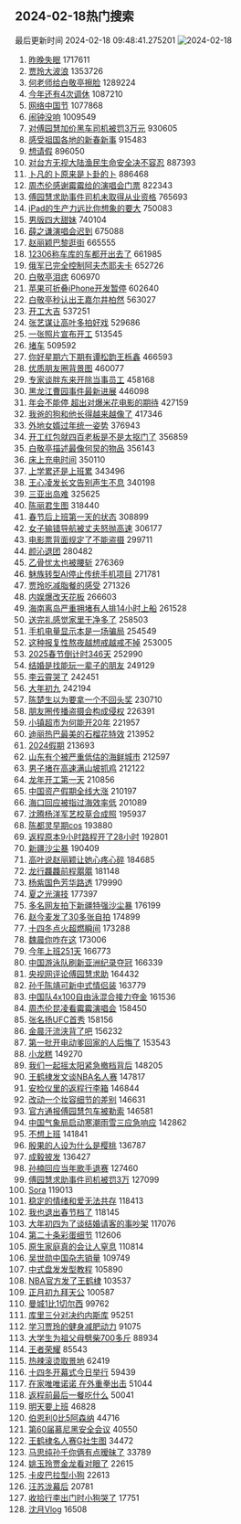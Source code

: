 ## 2024-02-18热门搜索 
最后更新时间 2024-02-18 09:48:41.275201 
![2024-02-18](https://imgs-storage.s3.us-east-005.backblazeb2.com/20240218/2024-02-18.png?versionId=4_z8fbbed132d73df8689c40f13_f10989dca54175259_d20240218_m014841_c005_v0501015_t0021_u01708220921120) 
1. [昨晚失眠](https://s.weibo.com/weibo?q=%E6%98%A8%E6%99%9A%E5%A4%B1%E7%9C%A0&t=31&band_rank=7&Refer=top) 1717611
1. [贾玲大波浪](https://s.weibo.com/weibo?q=%23%E8%B4%BE%E7%8E%B2%E5%A4%A7%E6%B3%A2%E6%B5%AA%23&t=31&band_rank=1&Refer=top) 1353726
1. [何老师给白敬亭擦脸](https://s.weibo.com/weibo?q=%23%E4%BD%95%E8%80%81%E5%B8%88%E7%BB%99%E7%99%BD%E6%95%AC%E4%BA%AD%E6%93%A6%E8%84%B8%23&t=31&band_rank=2&Refer=top) 1289224
1. [今年还有4次调休](https://s.weibo.com/weibo?q=%23%E4%BB%8A%E5%B9%B4%E8%BF%98%E6%9C%894%E6%AC%A1%E8%B0%83%E4%BC%91%23&t=31&band_rank=6&Refer=top) 1087210
1. [网络中国节](https://s.weibo.com/weibo?q=%23%E7%BD%91%E7%BB%9C%E4%B8%AD%E5%9B%BD%E8%8A%82%23&t=31&band_rank=3&Refer=top) 1077868
1. [闹钟没响](https://s.weibo.com/weibo?q=%E9%97%B9%E9%92%9F%E6%B2%A1%E5%93%8D&t=31&band_rank=2&Refer=top) 1009549
1. [对傅园慧加价黑车司机被罚3万元](https://s.weibo.com/weibo?q=%23%E5%AF%B9%E5%82%85%E5%9B%AD%E6%85%A7%E5%8A%A0%E4%BB%B7%E9%BB%91%E8%BD%A6%E5%8F%B8%E6%9C%BA%E8%A2%AB%E7%BD%9A3%E4%B8%87%E5%85%83%23&t=31&band_rank=4&Refer=top) 930605
1. [感受祖国各地的新春新事](https://s.weibo.com/weibo?q=%23%E6%84%9F%E5%8F%97%E7%A5%96%E5%9B%BD%E5%90%84%E5%9C%B0%E7%9A%84%E6%96%B0%E6%98%A5%E6%96%B0%E4%BA%8B%23&t=31&band_rank=3&Refer=top) 915483
1. [想请假](https://s.weibo.com/weibo?q=%E6%83%B3%E8%AF%B7%E5%81%87&t=31&band_rank=18&Refer=top) 896050
1. [对台方无视大陆渔民生命安全决不容忍](https://s.weibo.com/weibo?q=%23%E5%AF%B9%E5%8F%B0%E6%96%B9%E6%97%A0%E8%A7%86%E5%A4%A7%E9%99%86%E6%B8%94%E6%B0%91%E7%94%9F%E5%91%BD%E5%AE%89%E5%85%A8%E5%86%B3%E4%B8%8D%E5%AE%B9%E5%BF%8D%23&t=31&band_rank=32&Refer=top) 887393
1. [卜凡的卜原来是卜卦的卜](https://s.weibo.com/weibo?q=%23%E5%8D%9C%E5%87%A1%E7%9A%84%E5%8D%9C%E5%8E%9F%E6%9D%A5%E6%98%AF%E5%8D%9C%E5%8D%A6%E7%9A%84%E5%8D%9C%23&t=31&band_rank=26&Refer=top) 886468
1. [周杰伦感谢霉霉给的演唱会门票](https://s.weibo.com/weibo?q=%E5%91%A8%E6%9D%B0%E4%BC%A6%E6%84%9F%E8%B0%A2%E9%9C%89%E9%9C%89%E7%BB%99%E7%9A%84%E6%BC%94%E5%94%B1%E4%BC%9A%E9%97%A8%E7%A5%A8&t=31&band_rank=5&Refer=top) 822343
1. [傅园慧求助事件司机未取得从业资格](https://s.weibo.com/weibo?q=%23%E5%82%85%E5%9B%AD%E6%85%A7%E6%B1%82%E5%8A%A9%E4%BA%8B%E4%BB%B6%E5%8F%B8%E6%9C%BA%E6%9C%AA%E5%8F%96%E5%BE%97%E4%BB%8E%E4%B8%9A%E8%B5%84%E6%A0%BC%23&t=31&band_rank=29&Refer=top) 765693
1. [iPad的生产力远比你想象的要大](https://s.weibo.com/weibo?q=iPad%E7%9A%84%E7%94%9F%E4%BA%A7%E5%8A%9B%E8%BF%9C%E6%AF%94%E4%BD%A0%E6%83%B3%E8%B1%A1%E7%9A%84%E8%A6%81%E5%A4%A7&t=31&band_rank=5&Refer=top) 750083
1. [男版四大甜妹](https://s.weibo.com/weibo?q=%23%E7%94%B7%E7%89%88%E5%9B%9B%E5%A4%A7%E7%94%9C%E5%A6%B9%23&t=31&band_rank=7&Refer=top) 740104
1. [薛之谦演唱会迟到](https://s.weibo.com/weibo?q=%E8%96%9B%E4%B9%8B%E8%B0%A6%E6%BC%94%E5%94%B1%E4%BC%9A%E8%BF%9F%E5%88%B0&t=31&band_rank=7&Refer=top) 675088
1. [赵丽颖巴黎逛街](https://s.weibo.com/weibo?q=%23%E8%B5%B5%E4%B8%BD%E9%A2%96%E5%B7%B4%E9%BB%8E%E9%80%9B%E8%A1%97%23&t=31&band_rank=10&Refer=top) 665555
1. [12306称车库的车都开出去了](https://s.weibo.com/weibo?q=%2312306%E7%A7%B0%E8%BD%A6%E5%BA%93%E7%9A%84%E8%BD%A6%E9%83%BD%E5%BC%80%E5%87%BA%E5%8E%BB%E4%BA%86%23&t=31&band_rank=11&Refer=top) 661985
1. [俄军已完全控制阿夫杰耶夫卡](https://s.weibo.com/weibo?q=%23%E4%BF%84%E5%86%9B%E5%B7%B2%E5%AE%8C%E5%85%A8%E6%8E%A7%E5%88%B6%E9%98%BF%E5%A4%AB%E6%9D%B0%E8%80%B6%E5%A4%AB%E5%8D%A1%23&t=31&band_rank=15&Refer=top) 652726
1. [白敬亭泪痣](https://s.weibo.com/weibo?q=%E7%99%BD%E6%95%AC%E4%BA%AD%E6%B3%AA%E7%97%A3&t=31&band_rank=11&Refer=top) 606970
1. [苹果可折叠iPhone开发暂停](https://s.weibo.com/weibo?q=%23%E8%8B%B9%E6%9E%9C%E5%8F%AF%E6%8A%98%E5%8F%A0iPhone%E5%BC%80%E5%8F%91%E6%9A%82%E5%81%9C%23&t=31&band_rank=44&Refer=top) 602640
1. [白敬亭秒认出王嘉尔井柏然](https://s.weibo.com/weibo?q=%23%E7%99%BD%E6%95%AC%E4%BA%AD%E7%A7%92%E8%AE%A4%E5%87%BA%E7%8E%8B%E5%98%89%E5%B0%94%E4%BA%95%E6%9F%8F%E7%84%B6%23&t=31&band_rank=8&Refer=top) 563027
1. [开工大吉](https://s.weibo.com/weibo?q=%E5%BC%80%E5%B7%A5%E5%A4%A7%E5%90%89&t=31&band_rank=13&Refer=top) 537251
1. [张艺谋让高叶多拍好戏](https://s.weibo.com/weibo?q=%23%E5%BC%A0%E8%89%BA%E8%B0%8B%E8%AE%A9%E9%AB%98%E5%8F%B6%E5%A4%9A%E6%8B%8D%E5%A5%BD%E6%88%8F%23&t=31&band_rank=12&Refer=top) 529686
1. [一张照片宣布开工](https://s.weibo.com/weibo?q=%23%E4%B8%80%E5%BC%A0%E7%85%A7%E7%89%87%E5%AE%A3%E5%B8%83%E5%BC%80%E5%B7%A5%23&t=31&band_rank=45&Refer=top) 513545
1. [堵车](https://s.weibo.com/weibo?q=%E5%A0%B5%E8%BD%A6&t=31&band_rank=14&Refer=top) 509592
1. [你好星期六下期有谭松韵王栎鑫](https://s.weibo.com/weibo?q=%23%E4%BD%A0%E5%A5%BD%E6%98%9F%E6%9C%9F%E5%85%AD%E4%B8%8B%E6%9C%9F%E6%9C%89%E8%B0%AD%E6%9D%BE%E9%9F%B5%E7%8E%8B%E6%A0%8E%E9%91%AB%23&t=31&band_rank=9&Refer=top) 466593
1. [优质朋友圈背景图](https://s.weibo.com/weibo?q=%23%E4%BC%98%E8%B4%A8%E6%9C%8B%E5%8F%8B%E5%9C%88%E8%83%8C%E6%99%AF%E5%9B%BE%23&t=31&band_rank=10&Refer=top) 460077
1. [专家谈胖东来开除当事员工](https://s.weibo.com/weibo?q=%23%E4%B8%93%E5%AE%B6%E8%B0%88%E8%83%96%E4%B8%9C%E6%9D%A5%E5%BC%80%E9%99%A4%E5%BD%93%E4%BA%8B%E5%91%98%E5%B7%A5%23&t=31&band_rank=27&Refer=top) 458168
1. [黑龙江曹园事件最新进展](https://s.weibo.com/weibo?q=%23%E9%BB%91%E9%BE%99%E6%B1%9F%E6%9B%B9%E5%9B%AD%E4%BA%8B%E4%BB%B6%E6%9C%80%E6%96%B0%E8%BF%9B%E5%B1%95%23&t=31&band_rank=19&Refer=top) 446098
1. [年会不能停 超出对爆米花电影的期待](https://s.weibo.com/weibo?q=%E5%B9%B4%E4%BC%9A%E4%B8%8D%E8%83%BD%E5%81%9C%20%E8%B6%85%E5%87%BA%E5%AF%B9%E7%88%86%E7%B1%B3%E8%8A%B1%E7%94%B5%E5%BD%B1%E7%9A%84%E6%9C%9F%E5%BE%85&t=31&band_rank=26&Refer=top) 427159
1. [我爸的狗和他长得越来越像了](https://s.weibo.com/weibo?q=%23%E6%88%91%E7%88%B8%E7%9A%84%E7%8B%97%E5%92%8C%E4%BB%96%E9%95%BF%E5%BE%97%E8%B6%8A%E6%9D%A5%E8%B6%8A%E5%83%8F%E4%BA%86%23&t=31&band_rank=18&Refer=top) 417346
1. [外地女婿过年统一姿势](https://s.weibo.com/weibo?q=%E5%A4%96%E5%9C%B0%E5%A5%B3%E5%A9%BF%E8%BF%87%E5%B9%B4%E7%BB%9F%E4%B8%80%E5%A7%BF%E5%8A%BF&t=31&band_rank=32&Refer=top) 376943
1. [开工红包就四百老板是不是太抠门了](https://s.weibo.com/weibo?q=%23%E5%BC%80%E5%B7%A5%E7%BA%A2%E5%8C%85%E5%B0%B1%E5%9B%9B%E7%99%BE%E8%80%81%E6%9D%BF%E6%98%AF%E4%B8%8D%E6%98%AF%E5%A4%AA%E6%8A%A0%E9%97%A8%E4%BA%86%23&t=31&band_rank=25&Refer=top) 356859
1. [白敬亭描述最像何炅的物品](https://s.weibo.com/weibo?q=%23%E7%99%BD%E6%95%AC%E4%BA%AD%E6%8F%8F%E8%BF%B0%E6%9C%80%E5%83%8F%E4%BD%95%E7%82%85%E7%9A%84%E7%89%A9%E5%93%81%23&t=31&band_rank=13&Refer=top) 356143
1. [床上充电时间](https://s.weibo.com/weibo?q=%E5%BA%8A%E4%B8%8A%E5%85%85%E7%94%B5%E6%97%B6%E9%97%B4&t=31&band_rank=30&Refer=top) 350110
1. [上学累还是上班累](https://s.weibo.com/weibo?q=%E4%B8%8A%E5%AD%A6%E7%B4%AF%E8%BF%98%E6%98%AF%E4%B8%8A%E7%8F%AD%E7%B4%AF&t=31&band_rank=22&Refer=top) 343496
1. [王心凌发长文告别声生不息](https://s.weibo.com/weibo?q=%23%E7%8E%8B%E5%BF%83%E5%87%8C%E5%8F%91%E9%95%BF%E6%96%87%E5%91%8A%E5%88%AB%E5%A3%B0%E7%94%9F%E4%B8%8D%E6%81%AF%23&t=31&band_rank=12&Refer=top) 340198
1. [三亚出岛难](https://s.weibo.com/weibo?q=%23%E4%B8%89%E4%BA%9A%E5%87%BA%E5%B2%9B%E9%9A%BE%23&t=31&band_rank=22&Refer=top) 325625
1. [陈丽君生图](https://s.weibo.com/weibo?q=%23%E9%99%88%E4%B8%BD%E5%90%9B%E7%94%9F%E5%9B%BE%23&t=31&band_rank=14&Refer=top) 318440
1. [春节后上班第一天的状态](https://s.weibo.com/weibo?q=%23%E6%98%A5%E8%8A%82%E5%90%8E%E4%B8%8A%E7%8F%AD%E7%AC%AC%E4%B8%80%E5%A4%A9%E7%9A%84%E7%8A%B6%E6%80%81%23&t=31&band_rank=23&Refer=top) 308899
1. [女子输错导航被丈夫怒抛高速](https://s.weibo.com/weibo?q=%23%E5%A5%B3%E5%AD%90%E8%BE%93%E9%94%99%E5%AF%BC%E8%88%AA%E8%A2%AB%E4%B8%88%E5%A4%AB%E6%80%92%E6%8A%9B%E9%AB%98%E9%80%9F%23&t=31&band_rank=16&Refer=top) 306177
1. [电影票背面规定了不能盗摄](https://s.weibo.com/weibo?q=%23%E7%94%B5%E5%BD%B1%E7%A5%A8%E8%83%8C%E9%9D%A2%E8%A7%84%E5%AE%9A%E4%BA%86%E4%B8%8D%E8%83%BD%E7%9B%97%E6%91%84%23&t=31&band_rank=15&Refer=top) 299711
1. [颜沁退团](https://s.weibo.com/weibo?q=%E9%A2%9C%E6%B2%81%E9%80%80%E5%9B%A2&t=31&band_rank=26&Refer=top) 280482
1. [乙骨忧太也被腰斩](https://s.weibo.com/weibo?q=%E4%B9%99%E9%AA%A8%E5%BF%A7%E5%A4%AA%E4%B9%9F%E8%A2%AB%E8%85%B0%E6%96%A9&t=31&band_rank=17&Refer=top) 276369
1. [魅族转型AI停止传统手机项目](https://s.weibo.com/weibo?q=%23%E9%AD%85%E6%97%8F%E8%BD%AC%E5%9E%8BAI%E5%81%9C%E6%AD%A2%E4%BC%A0%E7%BB%9F%E6%89%8B%E6%9C%BA%E9%A1%B9%E7%9B%AE%23&t=31&band_rank=25&Refer=top) 271781
1. [贾玲吃减脂餐的感受](https://s.weibo.com/weibo?q=%23%E8%B4%BE%E7%8E%B2%E5%90%83%E5%87%8F%E8%84%82%E9%A4%90%E7%9A%84%E6%84%9F%E5%8F%97%23&t=31&band_rank=18&Refer=top) 271326
1. [内娱爆改天花板](https://s.weibo.com/weibo?q=%23%E5%86%85%E5%A8%B1%E7%88%86%E6%94%B9%E5%A4%A9%E8%8A%B1%E6%9D%BF%23&t=31&band_rank=20&Refer=top) 266603
1. [海南离岛严重拥堵有人排14小时上船](https://s.weibo.com/weibo?q=%23%E6%B5%B7%E5%8D%97%E7%A6%BB%E5%B2%9B%E4%B8%A5%E9%87%8D%E6%8B%A5%E5%A0%B5%E6%9C%89%E4%BA%BA%E6%8E%9214%E5%B0%8F%E6%97%B6%E4%B8%8A%E8%88%B9%23&t=31&band_rank=19&Refer=top) 261528
1. [送完礼感觉家里干净多了](https://s.weibo.com/weibo?q=%E9%80%81%E5%AE%8C%E7%A4%BC%E6%84%9F%E8%A7%89%E5%AE%B6%E9%87%8C%E5%B9%B2%E5%87%80%E5%A4%9A%E4%BA%86&t=31&band_rank=31&Refer=top) 258503
1. [手机电量显示本是一场骗局](https://s.weibo.com/weibo?q=%23%E6%89%8B%E6%9C%BA%E7%94%B5%E9%87%8F%E6%98%BE%E7%A4%BA%E6%9C%AC%E6%98%AF%E4%B8%80%E5%9C%BA%E9%AA%97%E5%B1%80%23&t=31&band_rank=21&Refer=top) 254549
1. [这种报复性熬夜越想戒越戒不掉](https://s.weibo.com/weibo?q=%23%E8%BF%99%E7%A7%8D%E6%8A%A5%E5%A4%8D%E6%80%A7%E7%86%AC%E5%A4%9C%E8%B6%8A%E6%83%B3%E6%88%92%E8%B6%8A%E6%88%92%E4%B8%8D%E6%8E%89%23&t=31&band_rank=20&Refer=top) 253005
1. [2025春节倒计时346天](https://s.weibo.com/weibo?q=%232025%E6%98%A5%E8%8A%82%E5%80%92%E8%AE%A1%E6%97%B6346%E5%A4%A9%23&t=31&band_rank=34&Refer=top) 252990
1. [结婚是找能玩一辈子的朋友](https://s.weibo.com/weibo?q=%E7%BB%93%E5%A9%9A%E6%98%AF%E6%89%BE%E8%83%BD%E7%8E%A9%E4%B8%80%E8%BE%88%E5%AD%90%E7%9A%84%E6%9C%8B%E5%8F%8B&t=31&band_rank=22&Refer=top) 249129
1. [李云霄哭了](https://s.weibo.com/weibo?q=%23%E6%9D%8E%E4%BA%91%E9%9C%84%E5%93%AD%E4%BA%86%23&t=31&band_rank=23&Refer=top) 242451
1. [大年初九](https://s.weibo.com/weibo?q=%E5%A4%A7%E5%B9%B4%E5%88%9D%E4%B9%9D&t=31&band_rank=30&Refer=top) 242194
1. [陈楚生以为要拿一个不回头奖](https://s.weibo.com/weibo?q=%E9%99%88%E6%A5%9A%E7%94%9F%E4%BB%A5%E4%B8%BA%E8%A6%81%E6%8B%BF%E4%B8%80%E4%B8%AA%E4%B8%8D%E5%9B%9E%E5%A4%B4%E5%A5%96&t=31&band_rank=32&Refer=top) 230710
1. [朋友圈传播盗摄会构成侵权](https://s.weibo.com/weibo?q=%23%E6%9C%8B%E5%8F%8B%E5%9C%88%E4%BC%A0%E6%92%AD%E7%9B%97%E6%91%84%E4%BC%9A%E6%9E%84%E6%88%90%E4%BE%B5%E6%9D%83%23&t=31&band_rank=30&Refer=top) 226391
1. [小镇超市为何能开20年](https://s.weibo.com/weibo?q=%23%E5%B0%8F%E9%95%87%E8%B6%85%E5%B8%82%E4%B8%BA%E4%BD%95%E8%83%BD%E5%BC%8020%E5%B9%B4%23&t=31&band_rank=31&Refer=top) 221957
1. [迪丽热巴最美的石榴花特效](https://s.weibo.com/weibo?q=%23%E8%BF%AA%E4%B8%BD%E7%83%AD%E5%B7%B4%E6%9C%80%E7%BE%8E%E7%9A%84%E7%9F%B3%E6%A6%B4%E8%8A%B1%E7%89%B9%E6%95%88%23&t=31&band_rank=24&Refer=top) 213952
1. [2024假期](https://s.weibo.com/weibo?q=2024%E5%81%87%E6%9C%9F&t=31&band_rank=33&Refer=top) 213693
1. [山东有个被严重低估的海鲜城市](https://s.weibo.com/weibo?q=%23%E5%B1%B1%E4%B8%9C%E6%9C%89%E4%B8%AA%E8%A2%AB%E4%B8%A5%E9%87%8D%E4%BD%8E%E4%BC%B0%E7%9A%84%E6%B5%B7%E9%B2%9C%E5%9F%8E%E5%B8%82%23&t=31&band_rank=25&Refer=top) 212597
1. [男子堵在高速满山坡抓鸡](https://s.weibo.com/weibo?q=%23%E7%94%B7%E5%AD%90%E5%A0%B5%E5%9C%A8%E9%AB%98%E9%80%9F%E6%BB%A1%E5%B1%B1%E5%9D%A1%E6%8A%93%E9%B8%A1%23&t=31&band_rank=42&Refer=top) 212122
1. [龙年开工第一天](https://s.weibo.com/weibo?q=%23%E9%BE%99%E5%B9%B4%E5%BC%80%E5%B7%A5%E7%AC%AC%E4%B8%80%E5%A4%A9%23&t=31&band_rank=10&Refer=top) 210856
1. [中国资产假期全线大涨](https://s.weibo.com/weibo?q=%23%E4%B8%AD%E5%9B%BD%E8%B5%84%E4%BA%A7%E5%81%87%E6%9C%9F%E5%85%A8%E7%BA%BF%E5%A4%A7%E6%B6%A8%23&t=31&band_rank=34&Refer=top) 210197
1. [海口回应被指过海效率低](https://s.weibo.com/weibo?q=%23%E6%B5%B7%E5%8F%A3%E5%9B%9E%E5%BA%94%E8%A2%AB%E6%8C%87%E8%BF%87%E6%B5%B7%E6%95%88%E7%8E%87%E4%BD%8E%23&t=31&band_rank=31&Refer=top) 201089
1. [沈腾杨洋军艺校草合成照](https://s.weibo.com/weibo?q=%23%E6%B2%88%E8%85%BE%E6%9D%A8%E6%B4%8B%E5%86%9B%E8%89%BA%E6%A0%A1%E8%8D%89%E5%90%88%E6%88%90%E7%85%A7%23&t=31&band_rank=38&Refer=top) 195937
1. [陈都灵早期cos](https://s.weibo.com/weibo?q=%23%E9%99%88%E9%83%BD%E7%81%B5%E6%97%A9%E6%9C%9Fcos%23&t=31&band_rank=27&Refer=top) 193880
1. [返程原本9小时路程开了28小时](https://s.weibo.com/weibo?q=%23%E8%BF%94%E7%A8%8B%E5%8E%9F%E6%9C%AC9%E5%B0%8F%E6%97%B6%E8%B7%AF%E7%A8%8B%E5%BC%80%E4%BA%8628%E5%B0%8F%E6%97%B6%23&t=31&band_rank=38&Refer=top) 192801
1. [新疆沙尘暴](https://s.weibo.com/weibo?q=%E6%96%B0%E7%96%86%E6%B2%99%E5%B0%98%E6%9A%B4&t=31&band_rank=48&Refer=top) 190409
1. [高叶说赵丽颖让她心疼心碎](https://s.weibo.com/weibo?q=%23%E9%AB%98%E5%8F%B6%E8%AF%B4%E8%B5%B5%E4%B8%BD%E9%A2%96%E8%AE%A9%E5%A5%B9%E5%BF%83%E7%96%BC%E5%BF%83%E7%A2%8E%23&t=31&band_rank=29&Refer=top) 184685
1. [龙行龘龘前程朤朤](https://s.weibo.com/weibo?q=%23%E9%BE%99%E8%A1%8C%E9%BE%98%E9%BE%98%E5%89%8D%E7%A8%8B%E6%9C%A4%E6%9C%A4%23&t=31&band_rank=37&Refer=top) 181148
1. [杨紫国色芳华路透](https://s.weibo.com/weibo?q=%E6%9D%A8%E7%B4%AB%E5%9B%BD%E8%89%B2%E8%8A%B3%E5%8D%8E%E8%B7%AF%E9%80%8F&t=31&band_rank=28&Refer=top) 179990
1. [夏之光演技](https://s.weibo.com/weibo?q=%E5%A4%8F%E4%B9%8B%E5%85%89%E6%BC%94%E6%8A%80&t=31&band_rank=38&Refer=top) 177397
1. [多名网友拍下新疆特强沙尘暴](https://s.weibo.com/weibo?q=%23%E5%A4%9A%E5%90%8D%E7%BD%91%E5%8F%8B%E6%8B%8D%E4%B8%8B%E6%96%B0%E7%96%86%E7%89%B9%E5%BC%BA%E6%B2%99%E5%B0%98%E6%9A%B4%23&t=31&band_rank=41&Refer=top) 176199
1. [赵今麦发了30多张自拍](https://s.weibo.com/weibo?q=%23%E8%B5%B5%E4%BB%8A%E9%BA%A6%E5%8F%91%E4%BA%8630%E5%A4%9A%E5%BC%A0%E8%87%AA%E6%8B%8D%23&t=31&band_rank=29&Refer=top) 174899
1. [十四冬点火超燃瞬间](https://s.weibo.com/weibo?q=%23%E5%8D%81%E5%9B%9B%E5%86%AC%E7%82%B9%E7%81%AB%E8%B6%85%E7%87%83%E7%9E%AC%E9%97%B4%23&t=31&band_rank=30&Refer=top) 173288
1. [魏晨你咋在这](https://s.weibo.com/weibo?q=%E9%AD%8F%E6%99%A8%E4%BD%A0%E5%92%8B%E5%9C%A8%E8%BF%99&t=31&band_rank=32&Refer=top) 173006
1. [今年上班251天](https://s.weibo.com/weibo?q=%23%E4%BB%8A%E5%B9%B4%E4%B8%8A%E7%8F%AD251%E5%A4%A9%23&t=31&band_rank=41&Refer=top) 166773
1. [中国游泳队刷新亚洲纪录夺冠](https://s.weibo.com/weibo?q=%23%E4%B8%AD%E5%9B%BD%E6%B8%B8%E6%B3%B3%E9%98%9F%E5%88%B7%E6%96%B0%E4%BA%9A%E6%B4%B2%E7%BA%AA%E5%BD%95%E5%A4%BA%E5%86%A0%23&t=31&band_rank=39&Refer=top) 166339
1. [央视网评论傅园慧求助](https://s.weibo.com/weibo?q=%23%E5%A4%AE%E8%A7%86%E7%BD%91%E8%AF%84%E8%AE%BA%E5%82%85%E5%9B%AD%E6%85%A7%E6%B1%82%E5%8A%A9%23&t=31&band_rank=33&Refer=top) 164432
1. [孙千陈靖可新中式情侣装](https://s.weibo.com/weibo?q=%23%E5%AD%99%E5%8D%83%E9%99%88%E9%9D%96%E5%8F%AF%E6%96%B0%E4%B8%AD%E5%BC%8F%E6%83%85%E4%BE%A3%E8%A3%85%23&t=31&band_rank=34&Refer=top) 163779
1. [中国队4x100自由泳混合接力夺金](https://s.weibo.com/weibo?q=%23%E4%B8%AD%E5%9B%BD%E9%98%9F4x100%E8%87%AA%E7%94%B1%E6%B3%B3%E6%B7%B7%E5%90%88%E6%8E%A5%E5%8A%9B%E5%A4%BA%E9%87%91%23&t=31&band_rank=29&Refer=top) 161536
1. [周杰伦昆凌看霉霉演唱会](https://s.weibo.com/weibo?q=%23%E5%91%A8%E6%9D%B0%E4%BC%A6%E6%98%86%E5%87%8C%E7%9C%8B%E9%9C%89%E9%9C%89%E6%BC%94%E5%94%B1%E4%BC%9A%23&t=31&band_rank=35&Refer=top) 158450
1. [张名扬UFC首秀](https://s.weibo.com/weibo?q=%E5%BC%A0%E5%90%8D%E6%89%ACUFC%E9%A6%96%E7%A7%80&t=31&band_rank=46&Refer=top) 158156
1. [金晨汗流浃背了吧](https://s.weibo.com/weibo?q=%23%E9%87%91%E6%99%A8%E6%B1%97%E6%B5%81%E6%B5%83%E8%83%8C%E4%BA%86%E5%90%A7%23&t=31&band_rank=49&Refer=top) 156232
1. [第一批开电动爹回家的人后悔了](https://s.weibo.com/weibo?q=%23%E7%AC%AC%E4%B8%80%E6%89%B9%E5%BC%80%E7%94%B5%E5%8A%A8%E7%88%B9%E5%9B%9E%E5%AE%B6%E7%9A%84%E4%BA%BA%E5%90%8E%E6%82%94%E4%BA%86%23&t=31&band_rank=36&Refer=top) 153543
1. [小龙糕](https://s.weibo.com/weibo?q=%E5%B0%8F%E9%BE%99%E7%B3%95&t=31&band_rank=33&Refer=top) 149270
1. [我们一起摇太阳紧急撤档背后](https://s.weibo.com/weibo?q=%23%E6%88%91%E4%BB%AC%E4%B8%80%E8%B5%B7%E6%91%87%E5%A4%AA%E9%98%B3%E7%B4%A7%E6%80%A5%E6%92%A4%E6%A1%A3%E8%83%8C%E5%90%8E%23&t=31&band_rank=48&Refer=top) 148205
1. [王鹤棣发文谈NBA名人赛](https://s.weibo.com/weibo?q=%E7%8E%8B%E9%B9%A4%E6%A3%A3%E5%8F%91%E6%96%87%E8%B0%88NBA%E5%90%8D%E4%BA%BA%E8%B5%9B&t=31&band_rank=37&Refer=top) 147817
1. [安检仪里的返程行李箱](https://s.weibo.com/weibo?q=%23%E5%AE%89%E6%A3%80%E4%BB%AA%E9%87%8C%E7%9A%84%E8%BF%94%E7%A8%8B%E8%A1%8C%E6%9D%8E%E7%AE%B1%23&t=31&band_rank=49&Refer=top) 146844
1. [改动一个妆容细节的差别](https://s.weibo.com/weibo?q=%E6%94%B9%E5%8A%A8%E4%B8%80%E4%B8%AA%E5%A6%86%E5%AE%B9%E7%BB%86%E8%8A%82%E7%9A%84%E5%B7%AE%E5%88%AB&t=31&band_rank=46&Refer=top) 146631
1. [官方通报傅园慧包车被勒索](https://s.weibo.com/weibo?q=%23%E5%AE%98%E6%96%B9%E9%80%9A%E6%8A%A5%E5%82%85%E5%9B%AD%E6%85%A7%E5%8C%85%E8%BD%A6%E8%A2%AB%E5%8B%92%E7%B4%A2%23&t=31&band_rank=38&Refer=top) 146581
1. [中国气象局启动寒潮雨雪三应急响应](https://s.weibo.com/weibo?q=%23%E4%B8%AD%E5%9B%BD%E6%B0%94%E8%B1%A1%E5%B1%80%E5%90%AF%E5%8A%A8%E5%AF%92%E6%BD%AE%E9%9B%A8%E9%9B%AA%E4%B8%89%E5%BA%94%E6%80%A5%E5%93%8D%E5%BA%94%23&t=31&band_rank=49&Refer=top) 142862
1. [不想上班](https://s.weibo.com/weibo?q=%E4%B8%8D%E6%83%B3%E4%B8%8A%E7%8F%AD&t=31&band_rank=50&Refer=top) 141841
1. [殷果的人设为什么是樱桃](https://s.weibo.com/weibo?q=%23%E6%AE%B7%E6%9E%9C%E7%9A%84%E4%BA%BA%E8%AE%BE%E4%B8%BA%E4%BB%80%E4%B9%88%E6%98%AF%E6%A8%B1%E6%A1%83%23&t=31&band_rank=38&Refer=top) 136787
1. [成毅披发](https://s.weibo.com/weibo?q=%23%E6%88%90%E6%AF%85%E6%8A%AB%E5%8F%91%23&t=31&band_rank=39&Refer=top) 136427
1. [孙楠回应当年歌手退赛](https://s.weibo.com/weibo?q=%E5%AD%99%E6%A5%A0%E5%9B%9E%E5%BA%94%E5%BD%93%E5%B9%B4%E6%AD%8C%E6%89%8B%E9%80%80%E8%B5%9B&t=31&band_rank=40&Refer=top) 127460
1. [傅园慧求助事件司机被罚3万](https://s.weibo.com/weibo?q=%23%E5%82%85%E5%9B%AD%E6%85%A7%E6%B1%82%E5%8A%A9%E4%BA%8B%E4%BB%B6%E5%8F%B8%E6%9C%BA%E8%A2%AB%E7%BD%9A3%E4%B8%87%23&t=31&band_rank=24&Refer=top) 127099
1. [Sora](https://s.weibo.com/weibo?q=Sora&t=31&band_rank=42&Refer=top) 119013
1. [稳定的情绪和爱无法共存](https://s.weibo.com/weibo?q=%E7%A8%B3%E5%AE%9A%E7%9A%84%E6%83%85%E7%BB%AA%E5%92%8C%E7%88%B1%E6%97%A0%E6%B3%95%E5%85%B1%E5%AD%98&t=31&band_rank=43&Refer=top) 118413
1. [我也退出春节档了](https://s.weibo.com/weibo?q=%E6%88%91%E4%B9%9F%E9%80%80%E5%87%BA%E6%98%A5%E8%8A%82%E6%A1%A3%E4%BA%86&t=31&band_rank=44&Refer=top) 118145
1. [大年初四为了谈结婚请客的事吵架](https://s.weibo.com/weibo?q=%23%E5%A4%A7%E5%B9%B4%E5%88%9D%E5%9B%9B%E4%B8%BA%E4%BA%86%E8%B0%88%E7%BB%93%E5%A9%9A%E8%AF%B7%E5%AE%A2%E7%9A%84%E4%BA%8B%E5%90%B5%E6%9E%B6%23&t=31&band_rank=45&Refer=top) 117076
1. [第二十条彩蛋细节](https://s.weibo.com/weibo?q=%E7%AC%AC%E4%BA%8C%E5%8D%81%E6%9D%A1%E5%BD%A9%E8%9B%8B%E7%BB%86%E8%8A%82&t=31&band_rank=46&Refer=top) 112606
1. [原生家庭真的会让人窒息](https://s.weibo.com/weibo?q=%23%E5%8E%9F%E7%94%9F%E5%AE%B6%E5%BA%AD%E7%9C%9F%E7%9A%84%E4%BC%9A%E8%AE%A9%E4%BA%BA%E7%AA%92%E6%81%AF%23&t=31&band_rank=47&Refer=top) 110814
1. [吴世勋中国杂志销量](https://s.weibo.com/weibo?q=%E5%90%B4%E4%B8%96%E5%8B%8B%E4%B8%AD%E5%9B%BD%E6%9D%82%E5%BF%97%E9%94%80%E9%87%8F&t=31&band_rank=48&Refer=top) 109749
1. [中式盘发发型教程](https://s.weibo.com/weibo?q=%E4%B8%AD%E5%BC%8F%E7%9B%98%E5%8F%91%E5%8F%91%E5%9E%8B%E6%95%99%E7%A8%8B&t=31&band_rank=49&Refer=top) 105890
1. [NBA官方发了王鹤棣](https://s.weibo.com/weibo?q=%23NBA%E5%AE%98%E6%96%B9%E5%8F%91%E4%BA%86%E7%8E%8B%E9%B9%A4%E6%A3%A3%23&t=31&band_rank=50&Refer=top) 103537
1. [正月初九拜天公](https://s.weibo.com/weibo?q=%23%E6%AD%A3%E6%9C%88%E5%88%9D%E4%B9%9D%E6%8B%9C%E5%A4%A9%E5%85%AC%23&t=31&band_rank=48&Refer=top) 100587
1. [曼城1比1切尔西](https://s.weibo.com/weibo?q=%23%E6%9B%BC%E5%9F%8E1%E6%AF%941%E5%88%87%E5%B0%94%E8%A5%BF%23&t=31&band_rank=37&Refer=top) 99762
1. [库里三分对决约内斯库](https://s.weibo.com/weibo?q=%23%E5%BA%93%E9%87%8C%E4%B8%89%E5%88%86%E5%AF%B9%E5%86%B3%E7%BA%A6%E5%86%85%E6%96%AF%E5%BA%93%23&t=31&band_rank=40&Refer=top) 95251
1. [学习贾玲的健身减肥动力](https://s.weibo.com/weibo?q=%E5%AD%A6%E4%B9%A0%E8%B4%BE%E7%8E%B2%E7%9A%84%E5%81%A5%E8%BA%AB%E5%87%8F%E8%82%A5%E5%8A%A8%E5%8A%9B&t=31&band_rank=46&Refer=top) 91075
1. [大学生为祖父母劈柴700多斤](https://s.weibo.com/weibo?q=%23%E5%A4%A7%E5%AD%A6%E7%94%9F%E4%B8%BA%E7%A5%96%E7%88%B6%E6%AF%8D%E5%8A%88%E6%9F%B4700%E5%A4%9A%E6%96%A4%23&t=31&band_rank=50&Refer=top) 88934
1. [王者荣耀](https://s.weibo.com/weibo?q=%E7%8E%8B%E8%80%85%E8%8D%A3%E8%80%80&t=31&band_rank=39&Refer=top) 85543
1. [热辣滚烫取景地](https://s.weibo.com/weibo?q=%E7%83%AD%E8%BE%A3%E6%BB%9A%E7%83%AB%E5%8F%96%E6%99%AF%E5%9C%B0&t=31&band_rank=35&Refer=top) 62419
1. [十四冬开幕式今日举行](https://s.weibo.com/weibo?q=%23%E5%8D%81%E5%9B%9B%E5%86%AC%E5%BC%80%E5%B9%95%E5%BC%8F%E4%BB%8A%E6%97%A5%E4%B8%BE%E8%A1%8C%23&t=31&band_rank=50&Refer=top) 59439
1. [在家唯唯诺诺 在外重拳出击](https://s.weibo.com/weibo?q=%E5%9C%A8%E5%AE%B6%E5%94%AF%E5%94%AF%E8%AF%BA%E8%AF%BA%20%E5%9C%A8%E5%A4%96%E9%87%8D%E6%8B%B3%E5%87%BA%E5%87%BB&t=31&band_rank=40&Refer=top) 51044
1. [返程前最后一餐吃什么](https://s.weibo.com/weibo?q=%23%E8%BF%94%E7%A8%8B%E5%89%8D%E6%9C%80%E5%90%8E%E4%B8%80%E9%A4%90%E5%90%83%E4%BB%80%E4%B9%88%23&t=31&band_rank=33&Refer=top) 50041
1. [明天要上班](https://s.weibo.com/weibo?q=%23%E6%98%8E%E5%A4%A9%E8%A6%81%E4%B8%8A%E7%8F%AD%23&t=31&band_rank=42&Refer=top) 46828
1. [伯恩利0比5阿森纳](https://s.weibo.com/weibo?q=%23%E4%BC%AF%E6%81%A9%E5%88%A90%E6%AF%945%E9%98%BF%E6%A3%AE%E7%BA%B3%23&t=31&band_rank=45&Refer=top) 44716
1. [第60届慕尼黑安全会议](https://s.weibo.com/weibo?q=%23%E7%AC%AC60%E5%B1%8A%E6%85%95%E5%B0%BC%E9%BB%91%E5%AE%89%E5%85%A8%E4%BC%9A%E8%AE%AE%23&t=31&band_rank=50&Refer=top) 40550
1. [王鹤棣名人赛G社生图](https://s.weibo.com/weibo?q=%23%E7%8E%8B%E9%B9%A4%E6%A3%A3%E5%90%8D%E4%BA%BA%E8%B5%9BG%E7%A4%BE%E7%94%9F%E5%9B%BE%23&t=31&band_rank=49&Refer=top) 34472
1. [马思纯孙千你俩有点暧昧了](https://s.weibo.com/weibo?q=%23%E9%A9%AC%E6%80%9D%E7%BA%AF%E5%AD%99%E5%8D%83%E4%BD%A0%E4%BF%A9%E6%9C%89%E7%82%B9%E6%9A%A7%E6%98%A7%E4%BA%86%23&t=31&band_rank=37&Refer=top) 33789
1. [姚玉玲贾金龙看对眼了](https://s.weibo.com/weibo?q=%23%E5%A7%9A%E7%8E%89%E7%8E%B2%E8%B4%BE%E9%87%91%E9%BE%99%E7%9C%8B%E5%AF%B9%E7%9C%BC%E4%BA%86%23&t=31&band_rank=50&Refer=top) 22615
1. [卡皮巴拉型小狗](https://s.weibo.com/weibo?q=%E5%8D%A1%E7%9A%AE%E5%B7%B4%E6%8B%89%E5%9E%8B%E5%B0%8F%E7%8B%97&t=31&band_rank=50&Refer=top) 22613
1. [汪苏泷幕后](https://s.weibo.com/weibo?q=%E6%B1%AA%E8%8B%8F%E6%B3%B7%E5%B9%95%E5%90%8E&t=31&band_rank=48&Refer=top) 20781
1. [收拾行李出门时小狗哭了](https://s.weibo.com/weibo?q=%E6%94%B6%E6%8B%BE%E8%A1%8C%E6%9D%8E%E5%87%BA%E9%97%A8%E6%97%B6%E5%B0%8F%E7%8B%97%E5%93%AD%E4%BA%86&t=31&band_rank=49&Refer=top) 17751
1. [沈月Vlog](https://s.weibo.com/weibo?q=%E6%B2%88%E6%9C%88Vlog&t=31&band_rank=49&Refer=top) 16508
